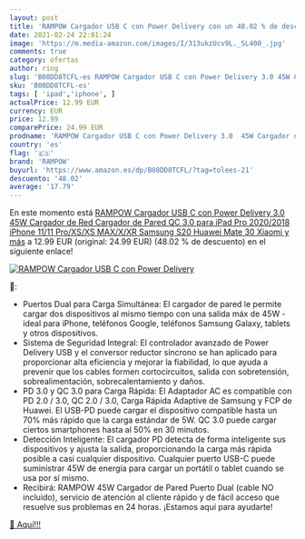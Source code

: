 ```yaml
---
layout: post
title: 'RAMPOW Cargador USB C con Power Delivery con un 48.02 % de descuento'
date: 2021-02-24 22:01:24
image: 'https://m.media-amazon.com/images/I/313ukzUcv9L._SL400_.jpg'
comments: true
category: ofertas
author: ring
slug: 'B08DD8TCFL-es RAMPOW Cargador USB C con Power Delivery 3.0 45W Cargador...'
sku: 'B08DD8TCFL-es'
tags: [ 'ipad','iphone', ]
actualPrice: 12.99 EUR
currency: EUR
price: 12.99
comparePrice: 24.99 EUR
prodname: 'RAMPOW Cargador USB C con Power Delivery 3.0  45W Cargador de Red Cargador de Pared QC 3.0 para iPad Pro 2020/2018  iPhone 11/11 Pro/XS/XS MAX/X/XR  Samsung S20  Huawei Mate 30  Xiaomi y más'
country: 'es'
flag: '🇪🇸'
brand: 'RAMPOW'
buyurl: 'https://www.amazon.es/dp/B08DD8TCFL/?tag=tolees-21'
descuento: '48.02'
average: '17.79'
---
```


En este momento está [RAMPOW Cargador USB C con Power Delivery 3.0  45W Cargador de Red Cargador de Pared QC 3.0 para iPad Pro 2020/2018  iPhone 11/11 Pro/XS/XS MAX/X/XR  Samsung S20  Huawei Mate 30  Xiaomi y más](https://www.amazon.es/dp/B08DD8TCFL/?tag=tolees-21) a 12.99 EUR (original: 24.99 EUR) (48.02 %  de descuento) en el siguiente enlace!

[![RAMPOW Cargador USB C con Power Delivery](https://m.media-amazon.com/images/I/313ukzUcv9L._SL400_.jpg)](https://www.amazon.es/dp/B08DD8TCFL/?tag=tolees-21)

🔎:

- Puertos Dual para Carga Simultánea: El cargador de pared le permite cargar dos dispositivos al mismo tiempo con una salida máx de 45W - ideal para iPhone, teléfonos Google, teléfonos Samsung Galaxy, tablets y otros dispositivos.
- Sistema de Seguridad Integral: El controlador avanzado de Power Delivery USB y el conversor reductor síncrono se han aplicado para proporcionar alta eficiencia y mejorar la fiabilidad, lo que ayuda a prevenir que los cables formen cortocircuitos, salida con sobretensión, sobrealimentación, sobrecalentamiento y daños.
- PD 3.0 y QC 3.0 para Carga Rápida: El Adaptador AC es compatible con PD 2.0 / 3.0, QC 2.0 / 3.0, Carga Rápida Adaptive de Samsung y FCP de Huawei. El USB-PD puede cargar el dispositivo compatible hasta un 70% más rápido que la carga estándar de 5W. QC 3.0 puede cargar ciertos smartphones hasta al 50% en 30 minutos.
- Detección Inteligente: El cargador PD detecta de forma inteligente sus dispositivos y ajusta la salida, proporcionando la carga más rápida posible a casi cualquier dispositivo. Cualquier puerto USB-C puede suministrar 45W de energía para cargar un portátil o tablet cuando se usa por sí mismo.
- Recibirá: RAMPOW 45W Cargador de Pared Puerto Dual (cable NO incluido), servicio de atención al cliente rápido y de fácil acceso que resuelve sus problemas en 24 horas. ¡Estamos aquí para ayudarte!

[🛒 Aquí!!!](https://www.amazon.es/dp/B08DD8TCFL/?tag=tolees-21)
